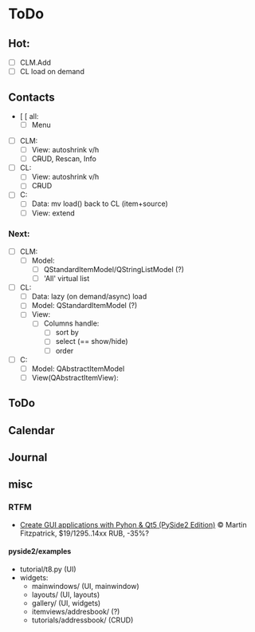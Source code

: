 # ToDo

## Hot:
- [ ] CLM.Add
- [ ] CL load on demand

## Contacts
- [ [ all:
  - [ ] Menu
- [ ] CLM:
  - [ ] View: autoshrink v/h
  - [ ] C~~R~~UD, Rescan, Info
- [ ] CL:
  - [ ] View: autoshrink v/h
  - [ ] C~~R~~UD
- [ ] C:
  - [ ] Data: mv load() back to CL (item+source)
  - [ ] View: extend

### Next:
- [ ] CLM:
  - [ ] Model:
    - [ ] QStandardItemModel/QStringListModel (?)
    - [ ] 'All' virtual list
- [ ] CL:
  - [ ] Data: lazy (on demand/async) load
  - [ ] Model: QStandardItemModel (?)
  - [ ] View:
    - [ ] Columns handle:
       - [ ] sort by
       - [ ] select (== show/hide)
       - [ ] order
- [ ] C:
  - [ ] Model: QAbstractItemModel
  - [ ] View(QAbstractItemView):

## ToDo
## Calendar
## Journal

## misc
### RTFM
- [Create GUI applications with Pyhon & Qt5 (PySide2 Edition)](https://www.pythonguis.com/pyside2-book/) &copy; Martin Fitzpatrick, $19/1295..14xx RUB, -35%?

#### pyside2/examples
- tutorial/t8.py (UI)
- widgets:
  - mainwindows/ (UI, mainwindow)
  - layouts/ (UI, layouts)
  - gallery/ (UI, widgets)
  - itemviews/addresbook/ (?)
  - tutorials/addressbook/ (CRUD)
